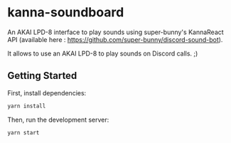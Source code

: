 # kanna-soundboard

An AKAI LPD-8 interface to play sounds using super-bunny's KannaReact API (available here : https://github.com/super-bunny/discord-sound-bot).

It allows to use an AKAI LPD-8 to play sounds on Discord calls. ;)

## Getting Started

First, install dependencies:

```bash
yarn install
```

Then, run the development server:

```bash
yarn start
```
